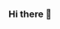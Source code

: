 ### Hi there 👋

<!--
**anmloo/anmloo** is a ✨ _special_ ✨ repository because its `README.md` (this file) appears on your GitHub profile.

Here are some ideas to get you started:

- I’m currently working on ...
- I’m currently learning ...
- I’m looking to collaborate on ...
- I’m looking for help with ...
- Ask me about ...
- How to reach me: ...
- Pronouns: ...
- Fun fact: ...
-->

